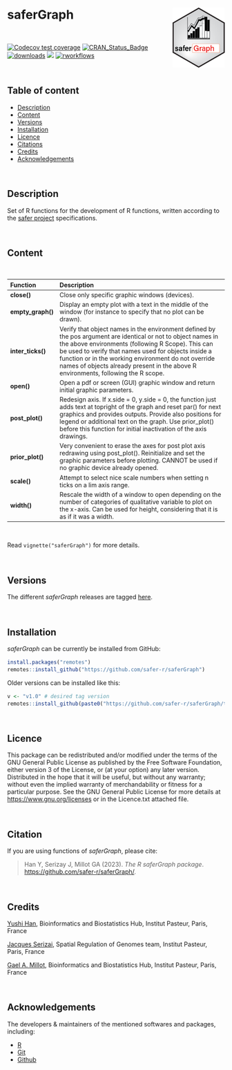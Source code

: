 
# saferGraph <a href="">[<img src="man/figures/saferGraph.png" align="right" height="140" />](https://safer-r.github.io/saferGraph)</a>

<br />

<!-- badges: start -->

[![Codecov test coverage](https://codecov.io/github/safer-r/saferGraph/coverage.svg?branch=master)](https://app.codecov.io/github/safer-r/saferGraph?branch=master)
[![CRAN_Status_Badge](https://www.r-pkg.org/badges/version/saferGraph)](https://cran.r-project.org/package=saferGraph)
[![downloads](https://cranlogs.r-pkg.org/badges/saferGraph)](https://www.rdocumentation.org/trends)
[![](https://img.shields.io/badge/license-GPL3.0-green.svg)](https://opensource.org/licenses/MITgpl-3-0)
[![rworkflows](https://github.com/safer-r/saferGraph/actions/workflows/rworkflows.yml/badge.svg)](https://github.com/safer-r/saferGraph/actions/workflows/rworkflows.yml)
<!-- badges: end -->

<br />

## Table of content

   - [Description](#description)
   - [Content](#content)
   - [Versions](#versions)
   - [Installation](#installation)
   - [Licence](#licence)
   - [Citations](#citations)
   - [Credits](#credits)
   - [Acknowledgements](#acknowledgements)

<br />

## Description

Set of R functions for the development of R functions, written according to the [safer project](https://github.com/safer-r) specifications.

<br />

## Content
<br />

| Function | Description |
| :--- | :--- |
| **close()** | Close only specific graphic windows (devices). |
| **empty_graph()** | Display an empty plot with a text in the middle of the window (for instance to specify that no plot can be drawn). |
| **inter_ticks()** | Verify that object names in the environment defined by the pos argument are identical or not to object names in the above environments (following R Scope). This can be used to verify that names used for objects inside a function or in the working environment do not override names of objects already present in the above R environments, following the R scope. |
| **open()** | Open a pdf or screen (GUI) graphic window and return initial graphic parameters. |
| **post_plot()** | Redesign axis. If x.side = 0, y.side = 0, the function just adds text at topright of the graph and reset par() for next graphics and provides outputs. Provide also positions for legend or additional text on the graph. Use prior_plot() before this function for initial inactivation of the axis drawings. |
| **prior_plot()** | Very convenient to erase the axes for post plot axis redrawing using post_plot(). Reinitialize and set the graphic parameters before plotting. CANNOT be used if no graphic device already opened. |
| **scale()** | Attempt to select nice scale numbers when setting n ticks on a lim axis range. |
| **width()** | Rescale the width of a window to open depending on the number of categories of qualitative variable to plot on the x-axis. Can be used for height, considering that it is as if it was a width. |

<br />

Read `vignette("saferGraph")` for more details.

<br />

## Versions

The different *saferGraph* releases are tagged [here](https://github.com/safer-r/saferGraph/tags).

<br />

## Installation

*saferGraph* can be currently be installed from GitHub:

```r
install.packages("remotes")
remotes::install_github("https://github.com/safer-r/saferGraph")
```

Older versions can be installed like this:

```r
v <- "v1.0" # desired tag version
remotes::install_github(paste0("https://github.com/safer-r/saferGraph/tree/", v))
```

<br />

## Licence

This package can be redistributed and/or modified under the terms of the GNU General Public License as published by the Free Software Foundation, either version 3 of the License, or (at your option) any later version.
Distributed in the hope that it will be useful, but without any warranty; without even the implied warranty of merchandability or fitness for a particular purpose.
See the GNU General Public License for more details at https://www.gnu.org/licenses or in the Licence.txt attached file.

<br />

## Citation

If you are using functions of *saferGraph*, please cite: 

> Han Y, Serizay J, Millot GA (2023). _The R saferGraph package_.
> <https://github.com/safer-r/saferGraph/>.

<br />

## Credits

[Yushi Han](https://github.com/yushiHn/), Bioinformatics and Biostatistics Hub, Institut Pasteur, Paris, France

[Jacques Serizai](https://github.com/js2264), Spatial Regulation of Genomes team, Institut Pasteur, Paris, France

[Gael A. Millot](https://github.com/gael-millot), Bioinformatics and Biostatistics Hub, Institut Pasteur, Paris, France

<br />

## Acknowledgements

The developers & maintainers of the mentioned softwares and packages, including:

- [R](https://www.r-project.org/)
- [Git](https://git-scm.com/)
- [Github](https://github.com/)


